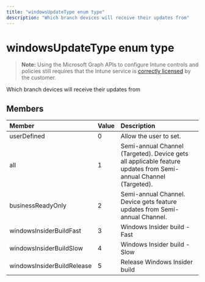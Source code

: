 ---title: "windowsUpdateType enum type"description: "Which branch devices will receive their updates from"---# windowsUpdateType enum type

> **Note:** Using the Microsoft Graph APIs to configure Intune controls and policies still requires that the Intune service is [correctly licensed](https://go.microsoft.com/fwlink/?linkid=839381) by the customer.

Which branch devices will receive their updates from
## Members
|Member|Value|Description|
|:---|:---|:---|
|userDefined|0|Allow the user to set.|
|all|1|Semi-annual Channel (Targeted). Device gets all applicable feature updates from Semi-annual Channel (Targeted).|
|businessReadyOnly|2|Semi-annual Channel. Device gets feature updates from Semi-annual Channel.|
|windowsInsiderBuildFast|3|Windows Insider build - Fast|
|windowsInsiderBuildSlow|4|Windows Insider build - Slow|
|windowsInsiderBuildRelease|5|Release Windows Insider build|



